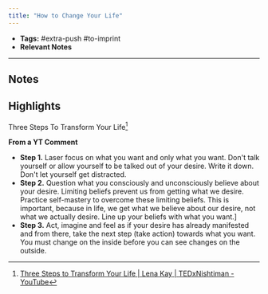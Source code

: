 ```yaml
---
title: "How to Change Your Life"
---
```


- **Tags:** #extra-push #to-imprint 
- **Relevant Notes**

---
## Notes

## Highlights
 Three Steps To Transform Your Life[^1]
 
**From a YT Comment**
- **Step 1.** Laser focus on what you want and only what you want. Don't talk yourself or allow yourself to be talked out of your desire. Write it down. Don't let yourself get distracted. 
- **Step 2.** Question what you consciously and unconsciously believe about your desire. Limiting beliefs prevent us from getting what we desire. Practice self-mastery to overcome these limiting beliefs.  This is important, because in life, we get what we believe about our desire, not what we actually desire. Line up your beliefs with what you want.]
- **Step 3.** Act, imagine and feel as if your desire has already manifested and from there, take the next step (take action) towards what you want. You must change on the inside before you can see changes on the outside.

[^1]: [Three Steps to Transform Your Life | Lena Kay | TEDxNishtiman - YouTube](https://www.youtube.com/watch?v=L51h8BBu7b8)